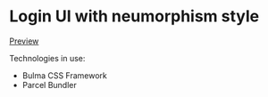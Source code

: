 Login UI with neumorphism style
===
[Preview](https://whenitapproaches.github.io/neumorphism-login-ui/)

Technologies in use:
- Bulma CSS Framework
- Parcel Bundler
